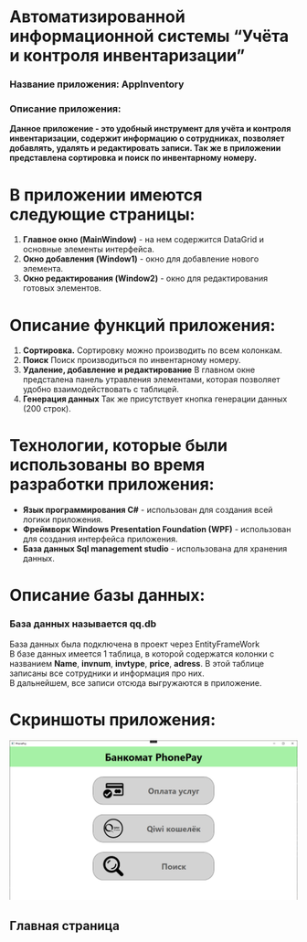 # Автоматизированной информационной системы “Учёта и контроля инвентаризации”

### Название приложения: AppInventory
### Описание приложения:
**Данное приложение - это удобный инструмент для учёта и контроля инвентаризации, содержит информацию о сотрудниках, позволяет добавлять, удалять и редактировать записи. Так же в приложении представлена сортировка и поиск по инвентарному номеру.**

# В приложении имеются следующие страницы:
1. **Главное окно (MainWindow)** - на нем содержится DataGrid и основные элементы интерфейса.
2. **Окно добавления (Window1)** - окно для добавление нового элемента.
3. **Окно редактирования (Window2)** - окно для редактирования готовых элементов.

# Описание функций приложения:
1. **Сортировка.** Сортировку можно производить по всем колонкам.
2. **Поиск** Поиск производиться по инвентарному номеру.
3. **Удаление, добавление и редактирование** В главном окне предсталена панель утравления элементами, которая позволяет удобно взаимодействовать с таблицей.
4. **Генерация данных** Так же присутствует кнопка генерации данных (200 строк).

# Технологии, которые были использованы во время разработки приложения:
- **Язык программирования C#** - использован для создания всей логики приложения.
- **Фреймворк Windows Presentation Foundation (WPF)** - использован для создания интерфейса приложения.
- **База данных Sql management studio** - использована для хранения данных.

# Описание базы данных:
### База данных называется qq.db <br/>
База данных была подключена в проект через EntityFrameWork </br>
В базе данных имеется 1 таблица, в которой содержатся колонки с названием **Name**, **invnum**, **invtype**, **price**, **adress**. В этой таблице записаны все сотрудники и информация про них. <br/>
В дальнейшем, все записи отсюда выгружаются в приложение.

# Скриншоты приложения:
![Главная страница](https://github.com/Fealerok/PhonePay/blob/main/ScreensForRepository/MainMenu.png)
## Главная страница
</br> </br> </br>
